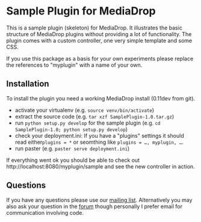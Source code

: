 Sample Plugin for MediaDrop
================================

This is a sample plugin (skeleton) for MediaDrop. It illustrates the basic
structure of MediaDrop plugins without providing a lot of functionality.
The plugin comes with a custom controller, one very simple template and some
CSS.

If you use this package as a basis for your own experiments please replace the
references to "myplugin" with a name of your own.


Installation
-----------------------------
To install the plugin you need a working MediaDrop install (0.11dev from git).
- activate your virtualenv (e.g. `source venv/bin/activate`)
- extract the source code (e.g. `tar xzf SamplePlugin-1.0.tar.gz`)
- run `python setup.py develop` for the sample plugin (e.g. `cd SamplePlugin-1.0; python setup.py develop`)
- check your deployment.ini: If you have a "plugins" settings it should read either`plugins = *` or seomthing like  `plugins = …, myplugin, …`.
- run paster (e.g. `paster serve deployment.ini`)

If everything went ok you should be able to check out
    http://localhost:8080/myplugin/sample
and see the new controller in action.


Questions
-----------------------------
If you have any questions please use our [mailing list](https://groups.google.com/d/forum/mediadrop-developers).
Alternatively you may also ask your question in the [forum](http://mediadrop.net/community/)
though personally I prefer email for communication involving code.


